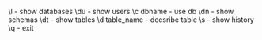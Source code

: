 \l - show databases
\du - show users
\c dbname - use db
\dn - show schemas
\dt - show tables
\d table_name - decsribe table
\s - show history
\q - exit